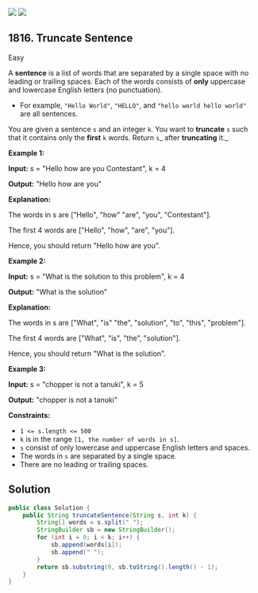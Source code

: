 [![](https://img.shields.io/github/stars/javadev/LeetCode-in-Java?label=Stars&style=flat-square)](https://github.com/javadev/LeetCode-in-Java)
[![](https://img.shields.io/github/forks/javadev/LeetCode-in-Java?label=Fork%20me%20on%20GitHub%20&style=flat-square)](https://github.com/javadev/LeetCode-in-Java/fork)

## 1816\. Truncate Sentence

Easy

A **sentence** is a list of words that are separated by a single space with no leading or trailing spaces. Each of the words consists of **only** uppercase and lowercase English letters (no punctuation).

*   For example, `"Hello World"`, `"HELLO"`, and `"hello world hello world"` are all sentences.

You are given a sentence `s` and an integer `k`. You want to **truncate** `s` such that it contains only the **first** `k` words. Return `s`_ after **truncating** it._

**Example 1:**

**Input:** s = "Hello how are you Contestant", k = 4

**Output:** "Hello how are you"

**Explanation:** 

The words in s are ["Hello", "how" "are", "you", "Contestant"]. 

The first 4 words are ["Hello", "how", "are", "you"]. 

Hence, you should return "Hello how are you".

**Example 2:**

**Input:** s = "What is the solution to this problem", k = 4

**Output:** "What is the solution"

**Explanation:** 

The words in s are ["What", "is" "the", "solution", "to", "this", "problem"]. 

The first 4 words are ["What", "is", "the", "solution"].

Hence, you should return "What is the solution".

**Example 3:**

**Input:** s = "chopper is not a tanuki", k = 5

**Output:** "chopper is not a tanuki"

**Constraints:**

*   `1 <= s.length <= 500`
*   `k` is in the range `[1, the number of words in s]`.
*   `s` consist of only lowercase and uppercase English letters and spaces.
*   The words in `s` are separated by a single space.
*   There are no leading or trailing spaces.

## Solution

```java
public class Solution {
    public String truncateSentence(String s, int k) {
        String[] words = s.split(" ");
        StringBuilder sb = new StringBuilder();
        for (int i = 0; i < k; i++) {
            sb.append(words[i]);
            sb.append(" ");
        }
        return sb.substring(0, sb.toString().length() - 1);
    }
}
```